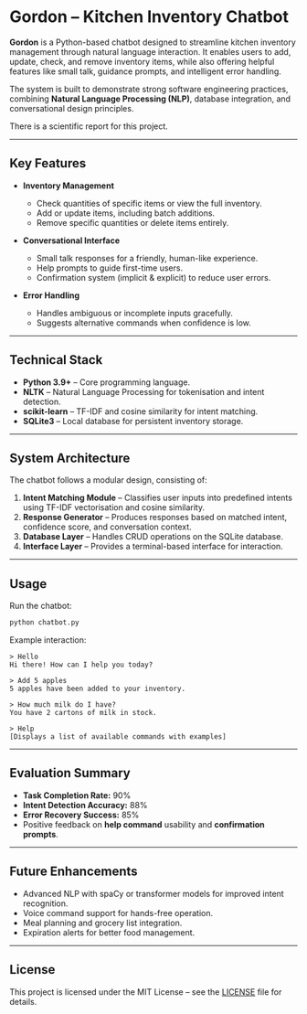 
# **Gordon – Kitchen Inventory Chatbot**

**Gordon** is a Python-based chatbot designed to streamline kitchen inventory management through natural language interaction. It enables users to add, update, check, and remove inventory items, while also offering helpful features like small talk, guidance prompts, and intelligent error handling.

The system is built to demonstrate strong software engineering practices, combining **Natural Language Processing (NLP)**, database integration, and conversational design principles.

There is a scientific report for this project.

---

## **Key Features**

* **Inventory Management**

  * Check quantities of specific items or view the full inventory.
  * Add or update items, including batch additions.
  * Remove specific quantities or delete items entirely.

* **Conversational Interface**

  * Small talk responses for a friendly, human-like experience.
  * Help prompts to guide first-time users.
  * Confirmation system (implicit & explicit) to reduce user errors.

* **Error Handling**

  * Handles ambiguous or incomplete inputs gracefully.
  * Suggests alternative commands when confidence is low.

---

## **Technical Stack**

* **Python 3.9+** – Core programming language.
* **NLTK** – Natural Language Processing for tokenisation and intent detection.
* **scikit-learn** – TF-IDF and cosine similarity for intent matching.
* **SQLite3** – Local database for persistent inventory storage.

---

## **System Architecture**

The chatbot follows a modular design, consisting of:

1. **Intent Matching Module** – Classifies user inputs into predefined intents using TF-IDF vectorisation and cosine similarity.
2. **Response Generator** – Produces responses based on matched intent, confidence score, and conversation context.
3. **Database Layer** – Handles CRUD operations on the SQLite database.
4. **Interface Layer** – Provides a terminal-based interface for interaction.

---


## **Usage**

Run the chatbot:

```bash
python chatbot.py
```

Example interaction:

```
> Hello
Hi there! How can I help you today?

> Add 5 apples
5 apples have been added to your inventory.

> How much milk do I have?
You have 2 cartons of milk in stock.

> Help
[Displays a list of available commands with examples]
```

---

## **Evaluation Summary**

* **Task Completion Rate:** 90%
* **Intent Detection Accuracy:** 88%
* **Error Recovery Success:** 85%
* Positive feedback on **help command** usability and **confirmation prompts**.

---

## **Future Enhancements**

* Advanced NLP with spaCy or transformer models for improved intent recognition.
* Voice command support for hands-free operation.
* Meal planning and grocery list integration.
* Expiration alerts for better food management.

---

## **License**

This project is licensed under the MIT License – see the [LICENSE](LICENSE) file for details.
